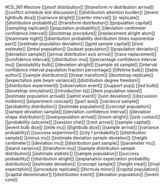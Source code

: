 #CS_361
#lecture
[[proof distribution]]
[[transform rv distribution arrival]]
[[conflict schedule slot discussion]]
[[distribution attention burden]]
[[event lightbulb dice]]
[[variance alright]]
[[center interval]]
[[r replicate]]
[[distribution probability]]
[[transform distribution]]
[[population capital]]
[[sampling replicate]]
[[population probability]]
[[deviation centimeter confidence interval]]
[[bootstrap procedure]]
[[replacement alright atom]]
[[teammate night]]
[[distribution probability distribution times exponential part]]
[[estimate population deviation]]
[[gold sample capital]]
[[root estimate]]
[[meal population]]
[[subset population]]
[[population deviation]]
[[deviation sample]]
[[arrival distribution axis arrival]]
[[race replacement]]
[[confidence interval]]
[[distribution mu]]
[[percentage confidence interval mu]]
[[probability bulb]]
[[deviation alright]]
[[sample iid sample]]
[[interval confidence interval population fraction percentage]]
[[lifetime bulb]]
[[table author]]
[[sample distribution]]
[[linear transform]]
[[bootstrap replicate]]
[[expectation axle beam variance]]
[[distribution degree freedom]]
[[distribution experiment]]
[[observation event]]
[[support pop]]
[[led bulb]]
[[bootstrap simulation]]
[[introduction ta]]
[[item population island]]
[[estimate population arrival]]
[[admit event]]
[[unit deviation]]
[[discussion midterm]]
[[experiment concept]]
[[part axis]]
[[variance sample]]
[[probability distribution]]
[[estimate population]]
[[concept population]]
[[sample deviation sample]]
[[deviation confidence interval]]
[[deviation shape distribution]]
[[overpopulation arrival]]
[[room alright]]
[[unk contact]]
[[probability outcome]]
[[session chat]]
[[root arrow]]
[[sample capital]]
[[event bulb dice]]
[[mile mu]]
[[lightbulb dice]]
[[sample arrival]]
[[variance probability]]
[[success experiment]]
[[city f probability]]
[[distribution sample]]
[[minus mu]]
[[estimate deviation sample deviation]]
[[height centimeter]]
[[deviation mu]]
[[distribution part sample]]
[[parameter mu]]
[[stand variance]]
[[transform mu]]
[[sample distribution sample distribution]]
[[estimate statistic]]
[[sample population]]
[[success probability]]
[[distribution alright]]
[[explanation expectation probability distribution]]
[[estimate deviation]]
[[concept sample]]
[[height meal]]
[[rival expectation]]
[[procedure replicate]]
[[formula minor]]
[[capital population]]
[[capital denominator]]
[[distribution event]]
[[deviation population]]
[[event core]]
